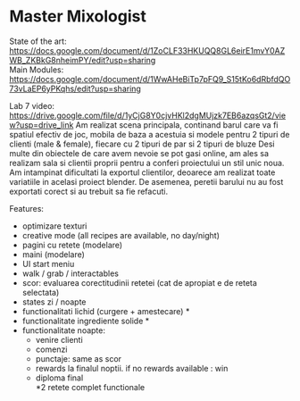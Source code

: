 # Master Mixologist  

State of the art:  
https://docs.google.com/document/d/1ZoCLF33HKUQQ8GL6eirE1mvY0AZWB_ZKBkG8nheimPY/edit?usp=sharing  
Main Modules:  
https://docs.google.com/document/d/1WwAHeBiTp7pFQ9_S15tKo6dRbfdQO73vLaEP6yPKqhs/edit?usp=sharing  

Lab 7 video: https://drive.google.com/file/d/1yCjG8Y0cjvHKl2dgMUjzk7EB6azqsGt2/view?usp=drive_link
Am realizat scena principala, continand barul care va fi spatiul efectiv de joc, mobila de baza a acestuia si modele pentru 2 tipuri de clienti (male & female), fiecare cu 2 tipuri de par si 2 tipuri de bluze
Desi multe din obiectele de care avem nevoie se pot gasi online, am ales sa realizam sala si clientii proprii pentru a conferi proiectului un stil unic noua.
Am intampinat dificultati la exportul clientilor, deoarece am realizat toate variatiile in acelasi proiect blender. De asemenea, peretii barului nu au fost exportati corect si au trebuit sa fie refacuti.

Features:
- optimizare texturi
- creative mode (all recipes are available, no day/night)
- pagini cu retete (modelare)
- maini (modelare)
- UI start meniu
- walk / grab / interactables
- scor: evaluarea corectitudinii retetei (cat de apropiat e de reteta selectata)
- states zi / noapte
- functionalitati lichid (curgere + amestecare) *
- functionalitate ingrediente solide *
- functionalitate noapte: 
  - venire clienti
  - comenzi
  - punctaje: same as scor
  - rewards la finalul noptii. if no rewards available : win
  - diploma final  
*2 retete complet functionale
